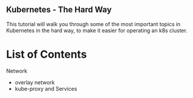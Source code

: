 Kubernetes - The Hard Way
------------

This tutorial will walk you through some of the most important topics
in Kubernetes in the hard way, to make it easier for operating an k8s cluster.

# List of Contents

Network

* overlay network
* kube-proxy and Services
